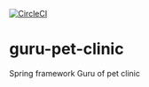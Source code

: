 [![CircleCI](https://circleci.com/gh/AshGale/guru-pet-clinic/tree/master.svg?style=svg)](https://circleci.com/gh/AshGale/guru-pet-clinic/tree/master)


# guru-pet-clinic

Spring framework Guru of pet clinic
